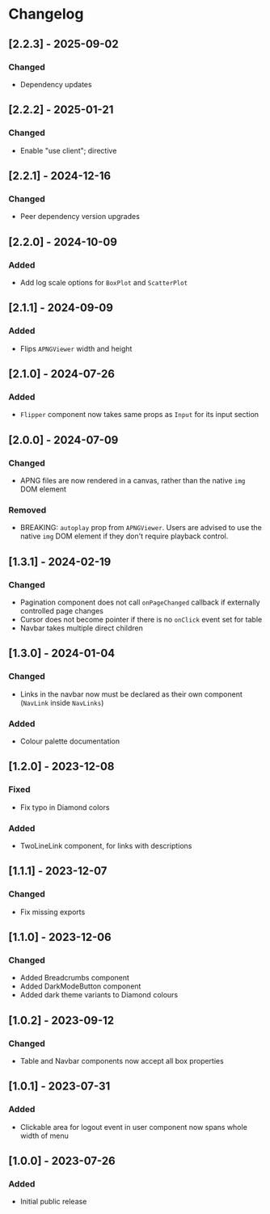 # Changelog

## [2.2.3] - 2025-09-02

### Changed

- Dependency updates

## [2.2.2] - 2025-01-21

### Changed

- Enable "use client"; directive

## [2.2.1] - 2024-12-16

### Changed

- Peer dependency version upgrades

## [2.2.0] - 2024-10-09

### Added

- Add log scale options for `BoxPlot` and `ScatterPlot`

## [2.1.1] - 2024-09-09

### Added

- Flips `APNGViewer` width and height

## [2.1.0] - 2024-07-26

### Added

- `Flipper` component now takes same props as `Input` for its input section

## [2.0.0] - 2024-07-09

### Changed

- APNG files are now rendered in a canvas, rather than the native `img` DOM element

### Removed

- BREAKING: `autoplay` prop from `APNGViewer`. Users are advised to use the native `img` DOM element if they don't require playback control.

## [1.3.1] - 2024-02-19

### Changed

- Pagination component does not call `onPageChanged` callback if externally controlled page changes
- Cursor does not become pointer if there is no `onClick` event set for table
- Navbar takes multiple direct children

## [1.3.0] - 2024-01-04

### Changed

- Links in the navbar now must be declared as their own component (`NavLink` inside `NavLinks`)

### Added

- Colour palette documentation

## [1.2.0] - 2023-12-08

### Fixed

- Fix typo in Diamond colors

### Added

- TwoLineLink component, for links with descriptions

## [1.1.1] - 2023-12-07

### Changed

- Fix missing exports

## [1.1.0] - 2023-12-06

### Changed

- Added Breadcrumbs component
- Added DarkModeButton component
- Added dark theme variants to Diamond colours

## [1.0.2] - 2023-09-12

### Changed

- Table and Navbar components now accept all box properties

## [1.0.1] - 2023-07-31

### Added

- Clickable area for logout event in user component now spans whole width of menu

## [1.0.0] - 2023-07-26

### Added

- Initial public release
